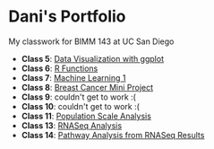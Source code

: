 # Dani's Portfolio
My classwork for BIMM 143 at UC San Diego

- **Class 5**: [Data Visualization with ggplot](class05/class05.md)
- **Class 6**: [R Functions](class06/class06.md)
- **Class 7**: [Machine Learning 1](class07/class07.md)
- **Class 8**: [Breast Cancer Mini Project](class08/class08.md)
- **Class 9**: couldn't get to work :(
- **Class 10**: couldn't get to work :(
- **Class 11**: [Population Scale Analysis](class11/class11.md)
- **Class 13**: [RNASeq Analysis](class13/class13.md)
- **Class 14**: [Pathway Analysis from RNASeq Results](class14/class14.md)
